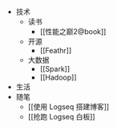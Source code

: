 - 技术
	- 读书
		- [[性能之巅2@book]]
	- 开源
		- [[Feathr]]
	- 大数据
		- [[Spark]]
		- [[Hadoop]]
- 生活
- 随笔
	- [[使用 Logseq 搭建博客]]
	- [[抢跑 Logseq 白板]]
